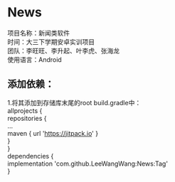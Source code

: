 # News
项目名称：新闻类软件  
时间：大三下学期安卓实训项目  
团队：李旺旺、李升起、叶李虎、张海龙  
使用语言：Android
## 添加依赖：
1.将其添加到存储库末尾的root build.gradle中：  
	allprojects {  
		repositories {  
			...  
			maven { url 'https://jitpack.io' }  
		}  
	}  
  	dependencies {  
	        implementation 'com.github.LeeWangWang:News:Tag'  
	}  
